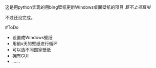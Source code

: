 这是用python实现的用bing壁纸更新Windows桌面壁纸的项目 *算不上项目啦*

不过还没完成。

#ToDo
- 设置成Windows壁纸
- 用前x天的壁纸进行循环
- 可以选不同国家壁纸
- 拥有GUI
- ……
